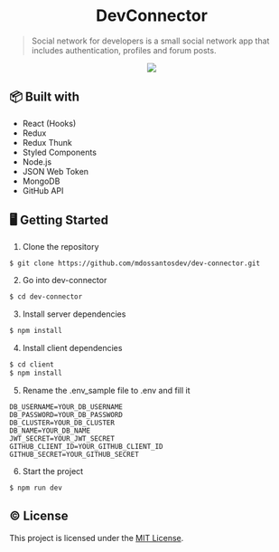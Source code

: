 <h1 align="center">DevConnector</h1>

> Social network for developers is a small social network app that includes authentication, profiles and forum posts.

<div align="center">
	<img src="https://user-images.githubusercontent.com/25856076/125527765-16fd3f95-665b-42a5-a3d7-2e68d3f9b6de.png">
</div>

## 📦 Built with

- React (Hooks)
- Redux
- Redux Thunk
- Styled Components
- Node.js
- JSON Web Token
- MongoDB
- GitHub API

## 🖥️ Getting Started

1. Clone the repository

```sh
$ git clone https://github.com/mdossantosdev/dev-connector.git
```

2. Go into dev-connector

```sh
$ cd dev-connector
```

3. Install server dependencies

```sh
$ npm install
```

4. Install client dependencies

```sh
$ cd client
$ npm install
```

5. Rename the .env_sample file to .env and fill it

```
DB_USERNAME=YOUR_DB_USERNAME
DB_PASSWORD=YOUR_DB_PASSWORD
DB_CLUSTER=YOUR_DB_CLUSTER
DB_NAME=YOUR_DB_NAME
JWT_SECRET=YOUR_JWT_SECRET
GITHUB_CLIENT_ID=YOUR_GITHUB_CLIENT_ID
GITHUB_SECRET=YOUR_GITHUB_SECRET
```

6. Start the project

```sh
$ npm run dev
```

## © License

This project is licensed under the [MIT License](LICENSE).
